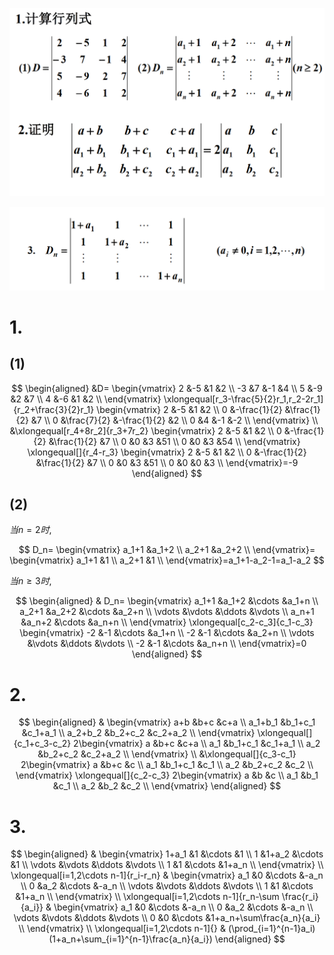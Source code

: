 ![](./image/2020-11-09-09-46-18.png)

![](./image/2020-11-09-09-46-32.png)

# 1.

## (1)

$$
\begin{aligned}
&D=
\begin{vmatrix}
2 &-5 &1 &2 \\
-3 &7 &-1 &4 \\
5 &-9 &2 &7 \\
4 &-6 &1 &2 \\
\end{vmatrix}
\xlongequal[r_3-\frac{5}{2}r_1,r_2-2r_1]{r_2+\frac{3}{2}r_1}
\begin{vmatrix}
2 &-5 &1 &2 \\
0 &-\frac{1}{2} &\frac{1}{2} &7 \\
0 &\frac{7}{2} &-\frac{1}{2} &2 \\
0 &4 &-1 &-2 \\
\end{vmatrix}
\\ &\xlongequal[r_4+8r_2]{r_3+7r_2}
\begin{vmatrix}
2 &-5 &1 &2 \\
0 &-\frac{1}{2} &\frac{1}{2} &7 \\
0 &0 &3 &51 \\
0 &0 &3 &54 \\
\end{vmatrix}
\xlongequal[]{r_4-r_3}
\begin{vmatrix}
2 &-5 &1 &2 \\
0 &-\frac{1}{2} &\frac{1}{2} &7 \\
0 &0 &3 &51 \\
0 &0 &0 &3 \\
\end{vmatrix}=-9 
\end{aligned}
$$

## (2)

$当n=2时,$

$$
D_n=
\begin{vmatrix}
a_1+1 &a_1+2 \\
a_2+1 &a_2+2 \\
\end{vmatrix}=
\begin{vmatrix}
a_1+1 &1 \\
a_2+1 &1 \\
\end{vmatrix}=a_1+1-a_2-1=a_1-a_2
$$

$当n\geq 3时,$

$$
\begin{aligned}
&
D_n=
\begin{vmatrix}
a_1+1 &a_1+2 &\cdots &a_1+n \\
a_2+1 &a_2+2 &\cdots &a_2+n \\
\vdots &\vdots &\ddots &\vdots \\
a_n+1 &a_n+2 &\cdots &a_n+n \\
\end{vmatrix}
\xlongequal[c_2-c_3]{c_1-c_3}
\begin{vmatrix}
-2 &-1 &\cdots &a_1+n \\
-2 &-1 &\cdots &a_2+n \\
\vdots &\vdots &\ddots &\vdots \\
-2 &-1 &\cdots &a_n+n \\
\end{vmatrix}=0 
\end{aligned}
$$

# 2.

$$
\begin{aligned}
&
\begin{vmatrix}
a+b &b+c &c+a \\
a_1+b_1 &b_1+c_1 &c_1+a_1 \\
a_2+b_2 &b_2+c_2 &c_2+a_2 \\
\end{vmatrix}
\xlongequal[]{c_1+c_3-c_2}
2\begin{vmatrix}
a &b+c &c+a \\
a_1 &b_1+c_1 &c_1+a_1 \\
a_2 &b_2+c_2 &c_2+a_2 \\
\end{vmatrix}
\\ &\xlongequal[]{c_3-c_1}
2\begin{vmatrix}
a &b+c &c \\
a_1 &b_1+c_1 &c_1 \\
a_2 &b_2+c_2 &c_2 \\
\end{vmatrix}
\xlongequal[]{c_2-c_3}
2\begin{vmatrix}
a &b &c \\
a_1 &b_1 &c_1 \\
a_2 &b_2 &c_2 \\
\end{vmatrix}
\end{aligned}
$$

# 3.

$$
\begin{aligned}
&
\begin{vmatrix}
1+a_1 &1 &\cdots &1 \\
1 &1+a_2 &\cdots &1 \\
\vdots &\vdots &\ddots &\vdots \\
1 &1 &\cdots &1+a_n \\
\end{vmatrix}
\\ \xlongequal[i=1,2\cdots n-1]{r_i-r_n} &
\begin{vmatrix}
a_1 &0 &\cdots &-a_n \\
0 &a_2 &\cdots &-a_n \\
\vdots &\vdots &\ddots &\vdots \\
1 &1 &\cdots &1+a_n \\
\end{vmatrix}
\\ \xlongequal[i=1,2\cdots n-1]{r_n-\sum \frac{r_i}{a_i}} &
\begin{vmatrix}
a_1 &0 &\cdots &-a_n \\
0 &a_2 &\cdots &-a_n \\
\vdots &\vdots &\ddots &\vdots \\
0 &0 &\cdots &1+a_n+\sum\frac{a_n}{a_i} \\
\end{vmatrix}
\\ \xlongequal[i=1,2\cdots n-1]{} &
(\prod_{i=1}^{n-1}a_i)(1+a_n+\sum_{i=1}^{n-1}\frac{a_n}{a_i})
\end{aligned}
$$